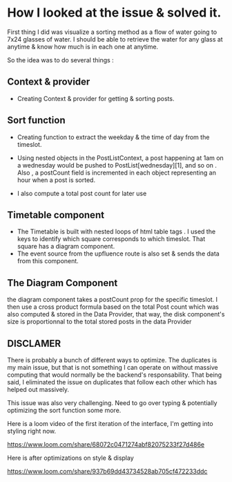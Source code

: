 # How I looked at the issue & solved it.

First thing I did was visualize a sorting method as a flow of water going to 7x24 glasses of water. I should be able to retrieve the water for any glass at anytime & know how much is in each one at anytime.

So the idea was to do several things :

## Context & provider

- Creating Context & provider for getting & sorting posts.


## Sort function

- Creating function to extract the weekday & the time of day from the timeslot.

- Using nested objects in the PostListContext, a post happening at 1am on a wednesday would be pushed to PostList[wednesday][1], and so on . Also , a postCount field is incremented in each object representing an hour when a post is sorted.

- I also compute a total post count for later use

## Timetable component

- The Timetable is built with nested loops of html table tags . I used the keys to identify which square corresponds to which timeslot. That square has a diagram component.
- The event source from the upfluence route is also set & sends the data from this component.

## The Diagram Component

the diagram component takes a postCount prop for the specific timeslot. I then use a cross product formula based on the total Post count which was also computed & stored in the Data Provider, that way, the disk component's size is proportionnal to the total stored posts in the data Provider


## DISCLAMER

There is probably a bunch of different ways to optimize. The duplicates is my main issue, but that is not something I can operate on without massive computing that would normally be the backend's responsability. That being said, I eliminated the issue on duplicates that follow each other which has helped out massively.


This issue was also very challenging. Need to go over typing & potentially optimizing the sort function some more.

Here is a loom video of the first iteration of the interface, I'm getting into styling right now.

https://www.loom.com/share/68072c0471274abf82075233f27d486e



Here is after optimizations on style & display

https://www.loom.com/share/937b69dd43734528ab705cf472233ddc
